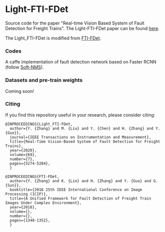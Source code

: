 # Light-FTI-FDet
Source code for the paper "Real-time Vision Based System of Fault Detection for Freight Trains". The Light-FTI-FDet paper can be found [here](https://ieeexplore.ieee.org/document/8911418).

The Light_FTI-FDet is modified from [FTI-FDet](https://ieeexplore.ieee.org/document/8451188).


### Codes
A caffe implementation of fault detection network based on Faster RCNN (follow [Soft-NMS](https://github.com/bharatsingh430/soft-nms)).

### Datasets and pre-train weights
Coming soon!


### Citing
If you find this repository useful in your research, please consider citing:
```
@INPROCEEDINGS{Light_FTI-FDet,
  author={Y. {Zhang} and M. {Liu} and Y. {Chen} and H. {Zhang} and Y. {Guo}},
  journal={IEEE Transactions on Instrumentation and Measurement}, 
  title={Real-Time Vision-Based System of Fault Detection for Freight Trains}, 
  year={2020},
  volume={69},
  number={7},
  pages={5274-5284},
  }
```
```
@INPROCEEDINGS{FTI-FDet,
  author={Y. {Zhang} and K. {Lin} and H. {Zhang} and Y. {Guo} and G. {Sun}},
  booktitle={2018 25th IEEE International Conference on Image Processing (ICIP)}, 
  title={A Unified Framework for Fault Detection of Freight Train Images Under Complex Environment}, 
  year={2018},
  volume={},
  number={},
  pages={1348-1352},
  }
```

